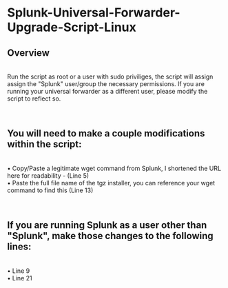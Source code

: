 # Splunk-Universal-Forwarder-Upgrade-Script-Linux

## Overview
<br>Run the script as root or a user with sudo priviliges, the script will assign assign the "Splunk" user/group the necessary permissions. If you are running your universal forwarder as a different user, please modify the script to reflect so.

<br />

## You will need to make a couple modifications within the script:
<br />• Copy/Paste a legitimate wget command from Splunk, I shortened the URL here for readability - (Line 5)
<br />• Paste the full file name of the tgz installer, you can reference your wget command to find this (Line 13)

<br />

## If you are running Splunk as a user other than "Splunk", make those changes to the following lines:
<br />• Line 9
<br />• Line 21

